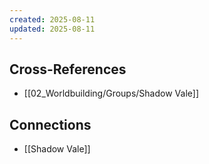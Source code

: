 ```yaml
---
created: 2025-08-11
updated: 2025-08-11
---
```




## Cross-References

- [[02_Worldbuilding/Groups/Shadow Vale]]


## Connections

- [[Shadow Vale]]
